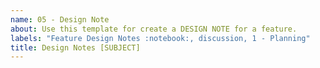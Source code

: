 ```yaml
---
name: 05 - Design Note
about: Use this template for create a DESIGN NOTE for a feature.
labels: "Feature Design Notes :notebook:, discussion, 1 - Planning"
title: Design Notes [SUBJECT]
---
```

